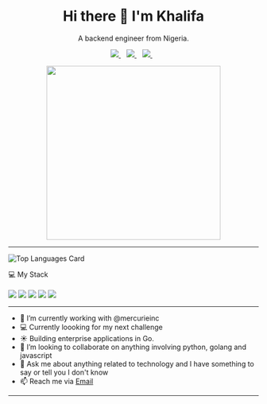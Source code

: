 <h1 align='center'>
  Hi there 👋 I'm Khalifa
</h1>

<p align='center'>
  A backend engineer from Nigeria.
</p>



<p align='center'>
  
  
  <a href="https://www.linkedin.com/in/muhammad-khalifa-abdullahi-a42464183/">
    <img src="https://img.shields.io/badge/linkedin-%230077B5.svg?&style=for-the-badge&logo=linkedin&logoColor=white" />
  </a>&nbsp;&nbsp;
  <a href="https://instagram.com/kalycodes">
    <img src="https://img.shields.io/badge/instagram-%23E4405F.svg?&style=for-the-badge&logo=instagram&logoColor=white" />        
  </a>&nbsp;&nbsp;
  <a href="https://twitter.com/kalyfamuhd">
    <img src="https://img.shields.io/badge/Twitter-1DA1F2?style=for-the-badge&logo=twitter&logoColor=white" />        
  </a>&nbsp;&nbsp;
  
</p>

<p align='center'>
  <a href="#"><img src="https://github-readme-stats.vercel.app/api?username=kalycoding&show_icons=true&count_private=true" width="350"></a>
</p>

<hr>
<p align='center'>
  
![Top Languages Card](https://github-readme-stats.vercel.app/api/top-langs/?username=kalycoding&layout=compact&count_private=true&hide=css,html,less,scss)
  
</p>  


<p>
  💻 My Stack<br/><br/>
  <img src="https://img.shields.io/badge/JavaScript-323330?style=for-the-badge&logo=javascript&logoColor=F7DF1E" />
  <img src="https://img.shields.io/badge/Go-00ADD8?style=for-the-badge&logo=go&logoColor=white" />
  <img src="https://img.shields.io/badge/React-20232A?style=for-the-badge&logo=react&logoColor=61DAFB" />
  <img src="https://img.shields.io/badge/Python-20232A?style=for-the-badge&logo=python&logoColor=61DAFB" />
  <img src="https://img.shields.io/badge/Django-20232A?style=for-the-badge&logo=django&logoColor=092e20" />
</p>

<hr>

- 🔭 I’m currently working with @mercurieinc
- 💻 Currently loooking for my next challenge
- ☀️ Building enterprise applications in Go.
- 👯 I’m looking to collaborate on anything involving python, golang and javascript
- 💬 Ask me about anything related to technology and I have something to say or tell you I don't know
- 📫 Reach me via [Email](mailto:kalycodes@gmail.com?subject=From%20github)




<hr>




<!--
**Augani/Augani** is a ✨ _special_ ✨ repository because its `README.md` (this file) appears on your GitHub profile.

Here are some ideas to get you started:

- 🔭 I’m currently working on ...
- 🌱 I’m currently learning ...
- 👯 I’m looking to collaborate on ...
- 🤔 I’m looking for help with ...
- 💬 Ask me about ...
- 📫 How to reach me: ...
- 😄 Pronouns: ...
- ⚡ Fun fact: ...
-->
